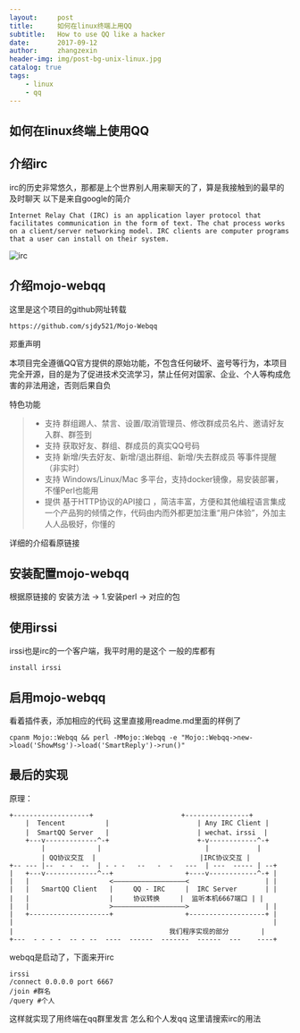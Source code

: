 ```yaml
---
layout:     post
title:      如何在linux终端上用QQ
subtitle:   How to use QQ like a hacker
date:       2017-09-12
author:     zhangzexin
header-img: img/post-bg-unix-linux.jpg
catalog: true
tags:
    - linux
    - qq
---
```


## 如何在linux终端上使用QQ
## 介绍irc
irc的历史非常悠久，那都是上个世界别人用来聊天的了，算是我接触到的最早的及时聊天
以下是来自google的简介
```
Internet Relay Chat (IRC) is an application layer protocol that facilitates communication in the form of text. The chat process works on a client/server networking model. IRC clients are computer programs that a user can install on their system.
```
![irc](http://img.blog.csdn.net/20170911234500188?watermark/2/text/aHR0cDovL2Jsb2cuY3Nkbi5uZXQvVm9pZEsy/font/5a6L5L2T/fontsize/400/fill/I0JBQkFCMA==/dissolve/70/gravity/SouthEast)

## 介绍mojo-webqq
这里是这个项目的github网址转载
```
https://github.com/sjdy521/Mojo-Webqq
```
郑重声明

本项目完全遵循QQ官方提供的原始功能，不包含任何破坏、盗号等行为，本项目完全开源，目的是为了促进技术交流学习，禁止任何对国家、企业、个人等构成危害的非法用途，否则后果自负

特色功能
> * 支持 群组踢人、禁言、设置/取消管理员、修改群成员名片、邀请好友入群、群签到
> * 支持 获取好友、群组、群成员的真实QQ号码
> * 支持 新增/失去好友、新增/退出群组、新增/失去群成员 等事件提醒（非实时）
> * 支持 Windows/Linux/Mac 多平台，支持docker镜像，易安装部署，不懂Perl也能用
> * 提供 基于HTTP协议的API接口 ，简洁丰富，方便和其他编程语言集成一个产品狗的倾情之作，代码由内而外都更加注重“用户体验”，外加主人人品极好，你懂的

详细的介绍看原链接

## 安装配置mojo-webqq

根据原链接的 安装方法 -> 1.安装perl -> 对应的包

## 使用irssi
irssi也是irc的一个客户端，我平时用的是这个 
一般的库都有
```
install irssi
```

## 启用mojo-webqq
看着插件表，添加相应的代码 
这里直接用readme.md里面的样例了
```
cpanm Mojo::Webqq && perl -MMojo::Webqq -e "Mojo::Webqq->new->load('ShowMsg')->load('SmartReply')->run()"
```

## 最后的实现
原理：
```
+-------------------+                      +----------------+  
	|  Tencent          |                      | Any IRC Client |
	|  SmartQQ Server   |                      | wechat、irssi  |
	+---v-------------^-+                      +-v------------^-+     
		|             |                          |            |
		| QQ协议交互  |                          |IRC协议交互 |
+-- --- |--  - -  --  | - - -   --   -  -   ---  | ---  ----- | --+
|   +---v-------------^--+                  +----v------------^-+ |   
|   |                    <——————————————————<                   | |
|   |   SmartQQ Client   |     QQ - IRC     |  IRC Server       | |
|   |                    |     协议转换     |  监听本机6667端口 | |
|   |                    >——————————————————>                   | | 
|   +--------------------+                  +-------------------+ |
|                                                                 |
|                                       我们程序实现的部分        | 
+---  - - - -  -- - --  ----  ------  -------  ------  ---    ----+
```
webqq是启动了，下面来开irc
```
irssi
/connect 0.0.0.0 port 6667
/join #群名
/query #个人
```
这样就实现了用终端在qq群里发言 
怎么和个人发qq 
这里请搜索irc的用法

